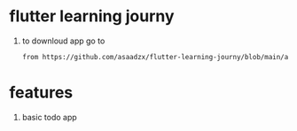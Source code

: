 # flutter learning journy
 
1. to downloud app go to
   ```bash
   from https://github.com/asaadzx/flutter-learning-journy/blob/main/app-release.apk
   ```
# features

1. basic todo app
   
